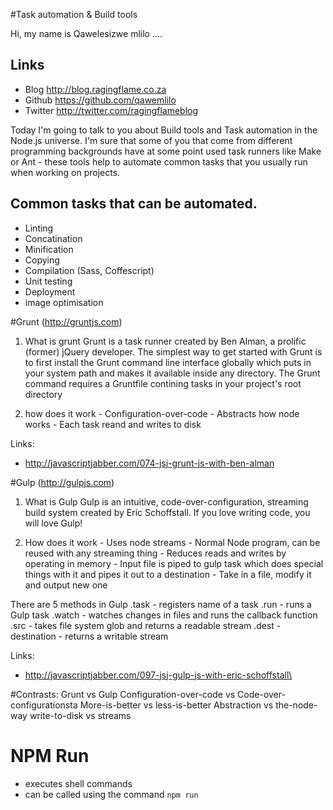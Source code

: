 #Task automation & Build tools


Hi, my name is Qawelesizwe mlilo ....

## Links
  - Blog <http://blog.ragingflame.co.za>
  - Github <https://github.com/qawemlilo>
  - Twitter <http://twitter.com/ragingflameblog>

Today I'm going to talk to you about Build tools and Task automation in the Node.js universe. I'm sure that some of you that come from different programming backgrounds have at some point used task runners like Make or Ant - these tools help to automate common tasks that you usually run when working on projects.

## Common tasks that can be automated.
 - Linting
 - Concatination
 - Minification
 - Copying
 - Compilation (Sass, Coffescript)
 - Unit testing
 - Deployment
 - image optimisation
  
  
#Grunt (http://gruntjs.com)
  1. What is grunt
     Grunt is a task runner created by Ben Alman, a prolific (former) jQuery developer. 
     The simplest way to get started with Grunt is to first install the Grunt command line interface globally which puts in your system path and makes it available inside any directory. 
     The Grunt command requires a Gruntfile contining tasks in your project's root directory
  
  2. how does it work
    - Configuration-over-code
    - Abstracts how node works
    - Each task reand and writes to disk
 

Links:
  - http://javascriptjabber.com/074-jsj-grunt-js-with-ben-alman
  
  
  
  

#Gulp (http://gulpjs.com)
  1. What is Gulp
     Gulp is an intuitive, code-over-configuration, streaming build system created by Eric Schoffstall. 
     If you love writing code, you will love Gulp! 
  
  2. How does it work
    - Uses node streams
    - Normal Node program, can be reused with any streaming thing
    - Reduces reads and writes by operating in memory
    - Input file is piped to gulp task which does special things with it and pipes it out to a destination
    - Take in a file, modify it and output new one
    
There are 5 methods in Gulp
  .task - registers name of a task
  .run - runs a Gulp task
  .watch - watches changes in files and runs the callback function
  .src - takes file system glob and returns a readable stream
  .dest - destination - returns a writable stream
 

Links:
  - http://javascriptjabber.com/097-jsj-gulp-js-with-eric-schoffstall\
  

#Contrasts: Grunt vs Gulp
Configuration-over-code vs Code-over-configurationsta
More-is-better vs less-is-better
Abstraction vs the-node-way
write-to-disk vs streams


 
# NPM Run
  - executes shell commands
  - can be called using the command `npm run`
  
  
